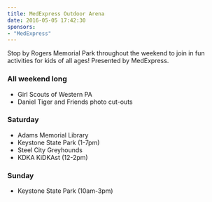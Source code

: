 ```yaml
---
title: MedExpress Outdoor Arena
date: 2016-05-05 17:42:30
sponsors:
- "MedExpress"
---
```

Stop by Rogers Memorial Park throughout the weekend to join in fun activities for kids of all ages! Presented by MedExpress.

### All weekend long

+ Girl Scouts of Western PA
+ Daniel Tiger and Friends photo cut-outs

### Saturday

+ Adams Memorial Library
+ Keystone State Park (1-7pm)
+ Steel City Greyhounds
+ KDKA KiDKAst (12-2pm)

### Sunday

+ Keystone State Park (10am-3pm)